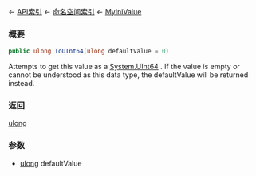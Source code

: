 ← [API索引](Api-Index) ← [命名空间索引](Namespace-Index) ← [MyIniValue](VRage.Game.ModAPI.Ingame.Utilities.MyIniValue)

### 概要

```csharp
public ulong ToUInt64(ulong defaultValue = 0)
```

Attempts to get this value as a [System.UInt64](https://docs.microsoft.com/en-us/dotnet/api/system.uint64?view=netframework-4.6) . If the value is empty or cannot be understood as this data type, the defaultValue will be returned instead.

### 返回

[ulong](https://docs.microsoft.com/en-us/dotnet/api/System.UInt64?view=netframework-4.6)



### 参数

* [ulong](https://docs.microsoft.com/en-us/dotnet/api/System.UInt64?view=netframework-4.6) defaultValue
